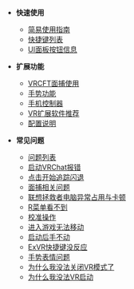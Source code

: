 - __快速使用__
  - [简易使用指南](/zh-cn/guide.md)
  - [快捷键列表](/zh-cn/hotkey.md#按键设置)
  - [UI面板按钮信息](/zh-cn/UIMenu.md)
- __扩展功能__
  - [VRCFT面捕使用](/zh-cn/VRCFaceTracking.md#使用VRCFaceTrackng增强面部追踪效果)
  - [手势功能](/zh-cn/gestura.md#手势说明)
  - [手机控制器](/zh-cn/fakehand.md#手机控制器使用方法：)
  - [VR扩展软件推荐](/zh-cn/recommended_extension_software#关于基于EXVR的低成本VR实现扩展功能软件参考)
  - [配置说明](/zh-cn/config_info.md)

- __常见问题__
  - [问题列表](/zh-cn/problems_list.md)
  - [启动VRChat报错](/zh-cn/problems.md#启动VRChat报错)
  - [点击开始追踪闪退](/zh-cn/problems.md#点击开始追踪闪退)
  - [面捕相关问题](/zh-cn/problems.md#面捕常见问题)
  - [联想拯救者电脑异常占用与卡顿](/zh-cn/problems.md#联想拯救者电脑异常占用与卡顿问题)
  - [R菜单看不到](/zh-cn/problems.md#R菜单看不到)
  - [校准操作](/zh-cn/problems.md#校准问题)
  - [进入游戏无法移动](/zh-cn/problems.md#游戏内操作问题)
  - [启动后手不动](/zh-cn/problems.md#驱动问题)
  - [ExVR快捷键没反应](/zh-cn/problems.md#ExVR快捷键没反应)
  - [手势表情问题](/zh-cn/problems.md#关于模型手势表情的问题)
  - [为什么我没法关闭VR模式了](/zh-cn/problems.md#为什么我的VRChat没办法变成原来的样子了)
  - [为什么我没法VR启动](/zh-cn/problems.md#为什么我的VRChat没办法变成VR模式)
